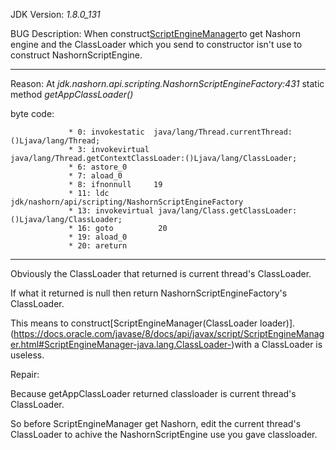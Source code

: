 JDK Version:  _1.8.0_131_

BUG Description: When construct[ScriptEngineManager](https://docs.oracle.com/javase/8/docs/api/javax/script/ScriptEngineManager.html)to get Nashorn engine and the ClassLoader which you send to constructor isn't use to construct NashornScriptEngine.

---
Reason: 
At _jdk.nashorn.api.scripting.NashornScriptEngineFactory:431_ static method *getAppClassLoader()*

byte code: 
```
             * 0: invokestatic  java/lang/Thread.currentThread:()Ljava/lang/Thread;
             * 3: invokevirtual java/lang/Thread.getContextClassLoader:()Ljava/lang/ClassLoader;
             * 6: astore_0
             * 7: aload_0
             * 8: ifnonnull     19
             * 11: ldc           jdk/nashorn/api/scripting/NashornScriptEngineFactory
             * 13: invokevirtual java/lang/Class.getClassLoader:()Ljava/lang/ClassLoader;
             * 16: goto          20
             * 19: aload_0
             * 20: areturn
```
---
Obviously the ClassLoader that returned is current thread's ClassLoader.

If what it returned is null then return NashornScriptEngineFactory's ClassLoader.

This means to construct[ScriptEngineManager(ClassLoader loader)].(https://docs.oracle.com/javase/8/docs/api/javax/script/ScriptEngineManager.html#ScriptEngineManager-java.lang.ClassLoader-)with a ClassLoader is useless.

Repair: 

Because getAppClassLoader returned classloader is current thread's ClassLoader.

So before ScriptEngineManager get Nashorn, edit the current thread's ClassLoader to achive the NashornScriptEngine use you gave classloader.
